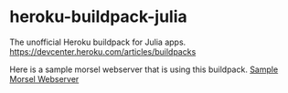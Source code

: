 heroku-buildpack-julia
======================

The unofficial Heroku buildpack for Julia apps.  https://devcenter.heroku.com/articles/buildpacks

Here is a sample morsel webserver that is using this buildpack. [Sample Morsel Webserver](https://github.com/amgad-naiem/morsel-on-heroku-test)
